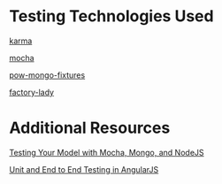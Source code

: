 Testing Technologies Used
====

[karma](test/karma.md)

[mocha](test/mocha.md)

[pow-mongo-fixtures](test/mongo-fixtures.md)

[factory-lady](test/factory-lady.md)

Additional Resources
====

[Testing Your Model with Mocha, Mongo, and NodeJS](http://www.wekeroad.com/2012/02/25/testing-your-model-with-mocha-mongo-and-nodejs/)

[Unit and End to End Testing in AngularJS](http://www.sitepoint.com/unit-and-e2e-testing-in-angularjs/)
